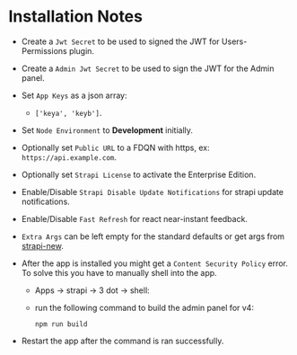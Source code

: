 # Installation Notes

- Create a `Jwt Secret` to be used to signed the JWT for Users-Permissions plugin.
- Create a `Admin Jwt Secret` to be used to sign the JWT for the Admin panel.
- Set `App Keys` as a json array:
  - `['keya', 'keyb']`.
- Set `Node Environment` to **Development** initially.
- Optionally set `Public URL` to a FDQN with https, ex: `https://api.example.com`.
- Optionally set `Strapi License` to activate the Enterprise Edition.
- Enable/Disable `Strapi Disable Update Notifications` for strapi update notifications.
- Enable/Disable `Fast Refresh` for react near-instant feedback.
- `Extra Args` can be left empty for the standard defaults or get args from [strapi-new](https://strapi.io/documentation/developer-docs/latest/developer-resources/cli/CLI.html#strapi-new).
- After the app is installed you might get a `Content Security Policy` error. To solve this you have to manually shell into the app.

  - Apps -> strapi -> 3 dot -> shell:
  - run the following command to build the admin panel for v4:

    ```shell
    npm run build
    ```

- Restart the app after the command is ran successfully.
